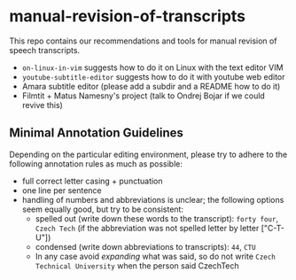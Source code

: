 # manual-revision-of-transcripts
This repo contains our recommendations and tools for manual revision of speech transcripts.

- ``on-linux-in-vim`` suggests how to do it on Linux with the text editor VIM
- ``youtube-subtitle-editor`` suggests how to do it with youtube web editor
- Amara subtitle editor (please add a subdir and a README how to do it)
- Filmtit + Matus Namesny's project (talk to Ondrej Bojar if we could revive this)

## Minimal Annotation Guidelines

Depending on the particular editing environment, please try to adhere to the following annotation rules as much as possible:

- full correct letter casing + punctuation
- one line per sentence
- handling of numbers and abbreviations is unclear; the following options seem equally good, but try to be consistent:
  - spelled out (write down these words to the transcript): ``forty four``, ``Czech Tech`` (if the abbreviation was not spelled letter by letter ["C-T-U"])
  - condensed (write down abbreviations to transcripts): ``44``, ``CTU``
  - In any case avoid _expanding_ what was said, so do not write ``Czech Technical University`` when the person said CzechTech

